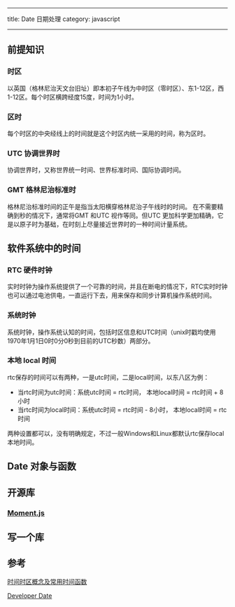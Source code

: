 -------

title: Date 日期处理
category: javascript

-------

## 前提知识

### 时区

以英国（格林尼治天文台旧址）即本初子午线为中时区（零时区）、东1-12区，西1-12区。每个时区横跨经度15度，时间为1小时。

### 区时

每个时区的中央经线上的时间就是这个时区内统一采用的时间，称为区时。

### UTC 协调世界时

协调世界时，又称世界统一时间、世界标准时间、国际协调时间。

### GMT 格林尼治标准时

格林尼治标准时间的正午是指当太阳横穿格林尼治子午线时的时间。
在不需要精确到秒的情况下，通常将GMT 和UTC 视作等同。但UTC 更加科学更加精确，它是以原子时为基础，在时刻上尽量接近世界时的一种时间计量系统。

## 软件系统中的时间

### RTC 硬件时钟 

实时时钟为操作系统提供了一个可靠的时间，并且在断电的情况下，RTC实时时钟也可以通过电池供电，一直运行下去，用来保存和同步计算机操作系统时间。

### 系统时钟

系统时钟，操作系统认知的时间，包括时区信息和UTC时间（unix时戳均使用1970年1月1日0时0分0秒到目前的UTC秒数）两部分。

### 本地 local 时间 

rtc保存的时间可以有两种，一是utc时间，二是local时间，以东八区为例：

- 当rtc时间为utc时间：系统utc时间 = rtc时间， 本地local时间 = rtc时间 + 8小时
- 当rtc时间为local时间：系统utc时间 = rtc时间 - 8小时， 本地local时间 = rtc时间

两种设置都可以，没有明确规定，不过一般Windows和Linux都默认rtc保存local本地时间。

## Date 对象与函数


## 开源库

### [Moment.js](http://momentjs.cn/)

## 写一个库



## 参考

[时间时区概念及常用时间函数](http://blog.csdn.net/u010507799/article/details/52288190)

[Developer Date](https://developer.mozilla.org/zh-CN/docs/Web/JavaScript/Reference/Global_Objects/Date)